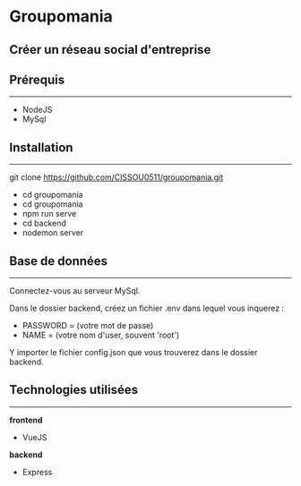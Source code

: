 # Groupomania

## Créer un réseau social d'entreprise 

## Prérequis
---

+ NodeJS
+ MySql

## Installation
---

git clone https://github.com/CISSOU0511/groupomania.git
+ cd groupomania
+ cd groupomania
+ npm run serve
+ cd backend
+ nodemon server

## Base de données 
---

Connectez-vous au serveur MySql.

Dans le dossier backend, créez un fichier .env dans lequel vous inquerez :

+ PASSWORD = (votre mot de passe)
+ NAME = (votre nom d'user, souvent 'root')

Y importer le fichier config.json que vous trouverez dans le dossier backend.

## Technologies utilisées
---
**frontend** 
+ VueJS

**backend**
+ Express
